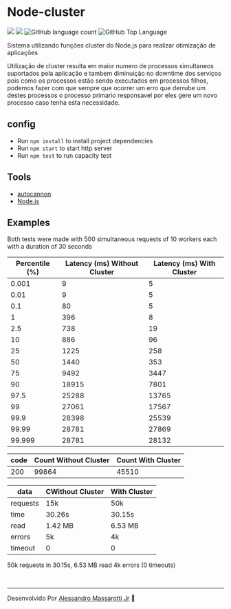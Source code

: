 # Node-cluster


<p>
  <img src="https://img.shields.io/badge/made%20by-Alessandro%20Massarotti%20Jr-90c53f?style=flat-square">
  <img src="https://img.shields.io/badge/Node.js-20.3.1-90c53f?style=flat-square">
  <img alt="GitHub language count" src="https://img.shields.io/github/languages/count/alessandro-massarotti-Jr/node-cluster?color=90c53f&style=flat-square">
  <img alt="GitHub Top Language" src="https://img.shields.io/github/languages/top/alessandro-massarotti-Jr/node-cluster?color=90c53f&style=flat-square">
</p>

Sistema utilizando funções cluster do Node.js para realizar otimização de aplicações

Utilização de cluster resulta em maior numero de processos simultaneos suportados pela aplicação e tambem diminuição no downtime dos serviços pois como os processos estão sendo executados em processos filhos, podemos fazer com que sempre que ocorrer um erro que derrube um destes processos o processo primario responsavel por eles gere um novo processo caso tenha esta necessidade.


## config

 - Run `npm install` to install project dependencies
 - Run `npm start` to start http server
 - Run `npm test` to run capacity test


## Tools

 - [autocannon](https://www.npmjs.com/package/autocannon)
 - [Node.js](https://nodejs.org/en/docs/)

## Examples

Both tests were made with 500 simultaneous requests of 10 workers each with a duration of 30 seconds

| Percentile (%) | Latency (ms) Without Cluster | Latency (ms) With Cluster |
| -------------- | ---------------------------- | ------------------------- |
| 0.001          | 9                            | 5                         |
| 0.01           | 9                            | 5                         |
| 0.1            | 80                           | 5                         |
| 1              | 396                          | 8                         |
| 2.5            | 738                          | 19                        |
| 10             | 886                          | 96                        |
| 25             | 1225                         | 258                       |
| 50             | 1440                         | 353                       |
| 75             | 9492                         | 3447                      |
| 90             | 18915                        | 7801                      |
| 97.5           | 25288                        | 13765                     |
| 99             | 27061                        | 17567                     |
| 99.9           | 28398                        | 25539                     |
| 99.99          | 28781                        | 27869                     |
| 99.999         | 28781                        | 28132                     |

| code | Count  Without Cluster | Count  With Cluster |
| ---- | ---------------------- | ------------------- |
| 200  | 99864                  | 45510               |

| data     | CWithout Cluster | With Cluster |
| -------- | ---------------- | ------------ |
| requests | 15k              | 50k          |
| time     | 30.26s           | 30.15s       |
| read     | 1.42 MB          | 6.53 MB      |
| errors   | 5k               | 4k           |
| timeout  | 0                | 0            |


50k requests in 30.15s, 6.53 MB read
4k errors (0 timeouts)


<br>

---

Desenvolvido Por [Alessandro Massarotti Jr](https://github.com/alessandro-massarotti-jr) 🤖